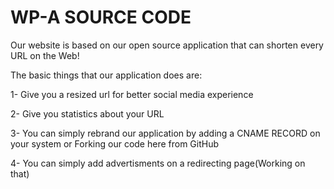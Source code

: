 WP-A SOURCE CODE
===============================

Our website is based on our open source application that can shorten every URL on the Web!


The basic things that our application does are:

1- Give you a resized url for better social media experience

2- Give you statistics about your URL

3- You can simply rebrand our application by adding a CNAME RECORD on your system or Forking our code here from GitHub

4- You can simply add advertisments on a redirecting page(Working on that)
